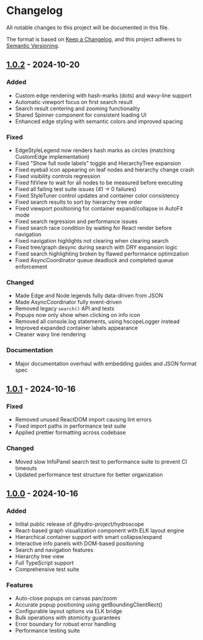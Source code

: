 # Changelog

All notable changes to this project will be documented in this file.

The format is based on [Keep a Changelog](https://keepachangelog.com/en/1.0.0/),
and this project adheres to [Semantic Versioning](https://semver.org/spec/v2.0.0.html).

## [1.0.2] - 2024-10-20

### Added

- Custom edge rendering with hash-marks (dots) and wavy-line support
- Automatic viewport focus on first search result
- Search result centering and zooming functionality
- Shared Spinner component for consistent loading UI
- Enhanced edge styling with semantic colors and improved spacing

### Fixed

- EdgeStyleLegend now renders hash marks as circles (matching CustomEdge implementation)
- Fixed "Show full node labels" toggle and HierarchyTree expansion
- Fixed eyeball icon appearing on leaf nodes and hierarchy change crash
- Fixed visibility controls regression
- Fixed fitView to wait for all nodes to be measured before executing
- Fixed all failing test suite issues (41 → 0 failures)
- Fixed StyleTuner control updates and container color consistency
- Fixed search results to sort by hierarchy tree order
- Fixed viewport positioning for container expand/collapse in AutoFit mode
- Fixed search regression and performance issues
- Fixed search race condition by waiting for React render before navigation
- Fixed navigation highlights not clearing when clearing search
- Fixed tree/graph desync during search with DRY expansion logic
- Fixed search highlighting broken by flawed performance optimization
- Fixed AsyncCoordinator queue deadlock and completed queue enforcement

### Changed

- Made Edge and Node legends fully data-driven from JSON
- Made AsyncCoordinator fully event-driven
- Removed legacy `search()` API and tests
- Popups now only show when clicking on info icon
- Removed all console.log statements, using hscopeLogger instead
- Improved expanded container labels appearance
- Cleaner wavy line rendering

### Documentation

- Major documentation overhaul with embedding guides and JSON format spec

## [1.0.1] - 2024-10-16

### Fixed

- Removed unused ReactDOM import causing lint errors
- Fixed import paths in performance test suite
- Applied prettier formatting across codebase

### Changed

- Moved slow InfoPanel search test to performance suite to prevent CI timeouts
- Updated performance test structure for better organization

## [1.0.0] - 2024-10-16

### Added

- Initial public release of @hydro-project/hydroscope
- React-based graph visualization component with ELK layout engine
- Hierarchical container support with smart collapse/expand
- Interactive info panels with DOM-based positioning
- Search and navigation features
- Hierarchy tree view
- Full TypeScript support
- Comprehensive test suite

### Features

- Auto-close popups on canvas pan/zoom
- Accurate popup positioning using getBoundingClientRect()
- Configurable layout options via ELK bridge
- Bulk operations with atomicity guarantees
- Error boundary for robust error handling
- Performance testing suite

[1.0.2]: https://github.com/hydro-project/hydroscope/compare/v1.0.1...v1.0.2
[1.0.1]: https://github.com/hydro-project/hydroscope/compare/v1.0.0...v1.0.1
[1.0.0]: https://github.com/hydro-project/hydroscope/releases/tag/v1.0.0
